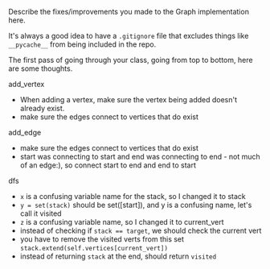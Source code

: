 Describe the fixes/improvements you made to the Graph implementation here.

It's always a good idea to have a `.gitignore` file that excludes things like `__pycache__` from being included in the repo.

The first pass of going through your class, going from top to bottom, here are some thoughts.

add_vertex

- When adding a vertex, make sure the vertex being added doesn't already exist.
- make sure the edges connect to vertices that do exist

add_edge

- make sure the edges connect to vertices that do exist
- start was connecting to start and end was connecting to end - not much of an edge:), so connect start to end and end to start

dfs

- `x` is a confusing variable name for the stack, so I changed it to stack
- `y = set(stack)` should be set([start]), and y is a confusing name, let's call it visited
- `z` is a confusing variable name, so I changed it to current_vert
- instead of checking if `stack == target`, we should check the current vert
- you have to remove the visited verts from this set `stack.extend(self.vertices[current_vert])`
- instead of returning `stack` at the end, should return `visited`
